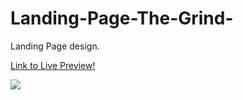 # Landing-Page-The-Grind-
Landing Page design. 

[Link to Live Preview!](https://raw.githack.com/JakeD57/Landing-Page-The-Grind-/master/index.html?fbclid=IwAR1UKhOvWXtDXhdva8cI60LejN-Acb6t4maRtCXnH3nHEOTXXjocSGfxFpQ)

<img src="https://i.ibb.co/6m15t0Y/landingpage.png">
